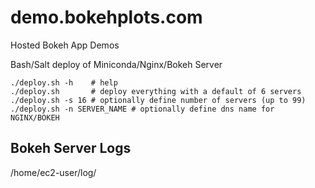 # demo.bokehplots.com
Hosted Bokeh App Demos

Bash/Salt deploy of Miniconda/Nginx/Bokeh Server

```
./deploy.sh -h    # help
./deploy.sh       # deploy everything with a default of 6 servers
./deploy.sh -s 16 # optionally define number of servers (up to 99) 
./deploy.sh -n SERVER_NAME # optionally define dns name for NGINX/BOKEH
```

## Bokeh Server Logs

/home/ec2-user/log/
